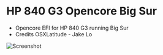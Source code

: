 # HP 840 G3 Opencore Big Sur
* Opencore EFI for HP 840 G3 running Big Sur
* Credits OSXLatitude - Jake Lo

![Screenshot](https://github.com/yahgoo/HP840G3-Opencore-BigSur/blob/main/Screenshot%202020-11-05%20at%2010.26.22%20AM.png)
